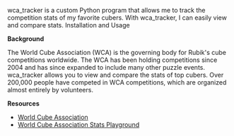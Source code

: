 wca_tracker is a custom Python program that allows me to track the competition stats of my favorite cubers. With wca_tracker, I can easily view and compare stats.
Installation and Usage

__Background__ 

The World Cube Association (WCA) is the governing body for Rubik's cube competitions worldwide. The WCA has been holding competitions since 2004 and has since expanded to include many other puzzle events. wca_tracker allows you to view and compare the stats of top cubers. Over 200,000 people have competed in WCA competitions, which are organized almost entirely by volunteers. 

__Resources__ 

- [World Cube Association](https://www.worldcubeassociation.org/)  
- [World Cube Association Stats Playground](https://statistics.worldcubeassociation.org/)

